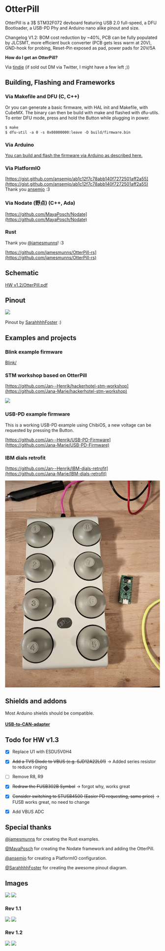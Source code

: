 # OtterPill

OtterPill is a 3$ STM32F072 devboard featuring USB 2.0 full-speed, a DFU Bootloader, a USB-PD Phy and Arduino nano alike pinout and size.

Changelog V1.2: BOM cost reduction by ~40%, PCB can be fully populated by JLCSMT, more efficient buck converter (PCB gets less warm at 20V), GND-hook for probing, Reset-Pin exposed as pad, power pads for 20V/5A

**How do I get an OtterPill?** 

Via [tindie](https://www.tindie.com/products/jan_henrik/otterpill/) (if sold out DM via Twitter, I might have a few left ;))

## Building, Flashing and Frameworks

### Via Makefile and DFU (C, C++)

Or you can generate a basic firmware, with HAL init and Makefile, with CubeMX. The binary can then be build with make and flashed with dfu-utils. To enter DFU mode, press and hold the Button while plugging in power.

    $ make
    $ dfu-util -a 0 -s 0x08000000:leave -D build/firmware.bin

### Via Arduino

[You can build and flash the firmware via Arduino as described here.](https://github.com/stm32duino/Arduino_Core_STM32)

### Via PlatformIO

[https://gist.github.com/ansemjo/ab1c12f7c78abb140f7272501aff2a55](https://gist.github.com/ansemjo/ab1c12f7c78abb140f7272501aff2a55) Thank you [ansemjo](https://github.com/ansemjo) :3

### Via Nodate (野点) (C++, Ada)

[https://github.com/MayaPosch/Nodate](https://github.com/MayaPosch/Nodate)

### Rust

Thank you [@jamesmunns](https://github.com/jamesmunns)! :3

[https://github.com/jamesmunns/OtterPill-rs](https://github.com/jamesmunns/OtterPill-rs)

## Schematic

[HW v1.2/OtterPill.pdf](HW%20v1.2/OtterPill.pdf)

## Pinout

![](pinout.png)

Pinout by [SarahhhhFoster](https://github.com/SarahhhhFoster) :)

## Examples and projects

### Blink example firmware

[Blink/](Blink/)

### STM workshop based on OtterPill

[https://github.com/Jan--Henrik/hackerhotel-stm-workshop](https://github.com/Jana-Marie/hackerhotel-stm-workshop)

![](https://github.com/Jana-Marie/hackerhotel-stm-workshop/blob/master/monochrome_c.gif)

### USB-PD example firmware

This is a working USB-PD example using ChibiOS, a new voltage can be requested by pressing the Button.

[https://github.com/Jan--Henrik/USB-PD-Firmware](https://github.com/Jana-Marie/USB-PD-Firmware)

### IBM dials retrofit

[https://github.com/Jan--Henrik/IBM-dials-retrofit](https://github.com/Jana-Marie/IBM-dials-retrofit)

<img src="https://raw.githubusercontent.com/Jan--Henrik/IBM-dials-retrofit/4c27e5c5fda3bd528e12d15f71b0f5aaa8c24b97/images/1.jpeg" width="600">

## Shields and addons

Most Arduino shields should be compatible.

#### [USB-to-CAN-adapter](https://github.com/Jana-Marie/OtterPill-CAN-Adapter)

## Todo for HW v1.3

 - [x] Replace U1 with ESDU5V0H4
 - [x] ~~Add a TVS Diode to VBUS (e.g. SJD12A22L01)~~ -> Added series resistor to reduce ringing
 - [ ] Remove R8, R9
 - [x] ~~Redraw the FUSB302B Symbol~~ -> forgot why, works great
 - [x] ~~Consider switching to STUSB4500 (Easier PD requesting, same price)~~ -> FUSB works great, no need to change
 - [x] Add VBUS ADC
 
 
## Special thanks

[@jamesmunns](https://github.com/jamesmunns) for creating the Rust examples.

[@MayaPosch](https://github.com/MayaPosch) for creating the Nodate framework and adding the OtterPill.

[@ansemjo](https://github.com/ansemjo) for creating a PlatformIO configuration.

[@SarahhhhFoster](https://github.com/SarahhhhFoster) for creating the awesome pinout diagram.


## Images

![](images/1.jpg)
![](images/2.jpg)

### Rev 1.1

![](images/3.jpg)
![](images/4.jpg)

### Rev 1.2


![](images/2_1.jpg)
![](images/2_2.jpg)
